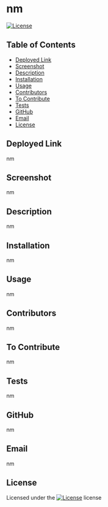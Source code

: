 
# nm

[![License](https://img.shields.io/badge/License-Apache_2.0-blue.svg)](https://opensource.org/licenses/Apache-2.0)

## Table of Contents
- [Deployed Link](#deployed-link)
- [Screenshot](#screenshot)
- [Description](#description)
- [Installation](#installation)
- [Usage](#usage)
- [Contributors](#contributors)
- [To Contribute](#to-contribute)
- [Tests](#tests)
- [GitHub](#github)
- [Email](#email)
- [License](#license)

## Deployed Link
nm

## Screenshot
nm

## Description
nm

## Installation
nm

## Usage
nm

## Contributors
nm

## To Contribute
nm

## Tests
nm

## GitHub
nm

## Email
nm

## License
Licensed under the [![License](https://img.shields.io/badge/License-Apache_2.0-blue.svg)](https://opensource.org/licenses/Apache-2.0) license
    
    